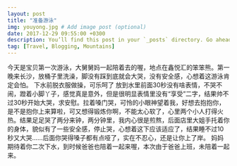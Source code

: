 ```yaml
---
layout: post
title: "准备游泳"
img: youyong.jpg # Add image post (optional)
date: 2017-12-29 09:55:00 +0300
description: You’ll find this post in your `_posts` directory. Go ahead and edit it and re-build the site to see your changes. # Add post description (optional)
tag: [Travel, Blogging, Mountains]
---
```

今天是宝贝第一次游泳，大舅舅妈一起陪着去的喔，地点在鑫悦汇的笨笨熊。第一晚来长沙，放桶子里洗澡，脚没有踩到底就会大哭，没有安全感，心想着这游泳肯定会怕。
下水前脱衣服做操，可乐呵了
放到水里前面30秒没有啥表情，不哭不闹，蹬着小脚丫子，感觉真是意外，但是很明显表情里没有“享受”二字，结果帅不过30秒开始大哭，求安慰。拉着嗓门哭，可怜的小眼神望着我，好想去抱抱你，是不是抱你上来算啦，可又想得锻炼你啊，不能太心软了，心里两个小人打得火热。结果足足哭了两分来钟，两分钟里，我内心很是煎熬，后面店里大姐手托着你的身体，貌似有了一些安全感，停止哭，心想着这下应该适应了，结果睡不过10秒又大哭……后面你哭得嗓子都有点哑了，实在不忍心，还是让你上了岸。
妈妈期待着你二次下水，到时候爸爸也陪着一起来喔，本次由于爸爸上班，未陪着一起来。

